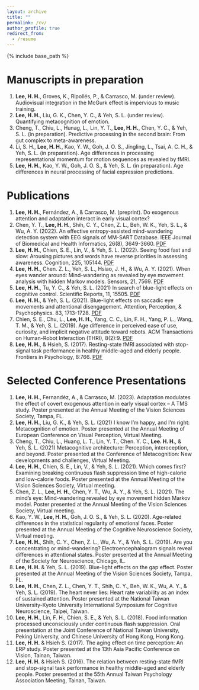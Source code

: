 ```yaml
---
layout: archive
title: ""
permalink: /cv/
author_profile: true
redirect_from:
  - /resume
---
```


{% include base_path %}


Manuscripts in preparation
======
1.	**Lee, H. H.**, Groves, K., Ripollés, P., & Carrasco, M. (under review). Audiovisual integration in the McGurk effect is impervious to music training. 
2.	**Lee, H. H.**, Liu, G. K., Chen, Y. C., & Yeh, S. L. (under review). Quantifying metacognition of emotion.
3.	Cheng, T., Chiu, L., Hunag, L., Lin, Y. T., **Lee, H. H.**, Chen, Y. C., & Yeh, S. L. (in preparation). Predictive processing in the second brain: From gut complex to meta-awareness.
4.	Li, S. H., **Lee, H. H.**, Kao, Y. W., Goh, J. O. S., Jingling, L., Tsai, A. C. H., & Yeh, S. L. (in preparation). Age differences in processing representational momentum for motion sequences as revealed by fMRI.
5.	**Lee, H. H.**, Kao, Y. W., Goh, J. O. S., & Yeh, S. L. (in preparation). Age differences in neural processing of facial expression predictions.

Publications
======
1.	**Lee, H. H.**, Fernández, A., & Carrasco, M. (preprint). Do exogenous attention and adaptation interact in early visual cortex?
2.	Chen, Y. T., **Lee, H. H.**, Shih, C. Y., Chen, Z. L., Beh, W. K., Yeh, S. L., & Wu, A. Y. (2022). An effective entropy-assisted mind-wandering detection system with EEG signals of MM-SART Database. IEEE Journal of Biomedical and Health Informatics, 26(8), 3649-3660. [PDF](http://hsinghaolee.github.io/files/Chen_etal_2022.pdf)
3.	**Lee, H. H.**, Chien, S. E., Lin, V., & Yeh, S. L. (2022). Seeing food fast and slow: Arousing pictures and words have reverse priorities in assessing awareness. Cognition, 225, 105144. [PDF](http://hsinghaolee.github.io/files/Lee_etal_2022.pdf)
4.	**Lee, H. H.**, Chen. Z. L., Yeh, S. L., Hsiao, J. H., & Wu, A. Y. (2021). When eyes wander around: Mind-wandering as revealed by eye movement analysis with hidden Markov models. Sensors, 21, 7569. [PDF](http://hsinghaolee.github.io/files/Lee_etal_2021.pdf)
5.	**Lee, H. H.**, Tu, Y. C., & Yeh, S. L. (2021) In search of blue-light effects on cognitive control. Scientific Reports, 11, 15505. [PDF](http://hsinghaolee.github.io/files/Lee_Tu_Yeh_2021.pdf)
6.	**Lee, H. H.**, & Yeh, S. L. (2021). Blue-light effects on saccadic eye movements and attentional disengagement. Attention, Perception, & Psychophysics. 83, 1713-1728. [PDF](http://hsinghaolee.github.io/files/Lee&Yeh_2021.pdf)
7.	Chien, S. E., Chu, L., **Lee, H. H.**, Yang, C. C., Lin, F. H., Yang, P. L., Wang, T. M., & Yeh, S. L. (2019). Age difference in perceived ease of use, curiosity, and implicit negative attitude toward robots. ACM Transactions on Human-Robot Interaction (THRI), 8(2):9. [PDF](http://hsinghaolee.github.io/files/Chien_etal_2019.pdf)
8.	**Lee, H. H.**, & Hsieh, S. (2017). Resting-state fMRI associated with stop-signal task performance in healthy middle-aged and elderly people. Frontiers in Psychology, 8:766. [PDF](http://hsinghaolee.github.io/files/Lee&Hsieh_2017.pdf)

Selected Conference Presentations
======
1.	**Lee, H. H.**, Fernandéz, A., & Carrasco, M. (2023). Adaptation modulates the effect of covert exogenous attention in early visual cortex – A TMS study. Poster presented at the Annual Meeting of the Vision Sciences Society, Tampa, FL.
2.	**Lee, H. H.**, Liu, G. K., & Yeh, S. L. (2021) I know I’m happy, and I’m right: Metacognition of emotion. Poster presented at the Annual Meeting of European Conference on Visual Perception, Virtual Meeting.
3.	Cheng, T., Chiu, L., Huang, L. T., Lin, Y. T., Chen. Y. C., **Lee. H. H.**, & Yeh, S. L. (2021) Metacognitive architecture: Perception, interoception, and beyond. Poster presented at the Conference of Metacognition: New developments and challenges, Virtual Meeting.
4.	**Lee, H. H.**, Chien, S. E., Lin, V., & Yeh, S. L. (2021). Which comes first? Examining breaking continuous flash suppression time of high-calorie and low-calorie foods. Poster presented at the Annual Meeting of the Vision Sciences Society, Virtual meeting.
5.	Chen, Z. L., **Lee, H. H.**, Chen, Y. T., Wu, A. Y., & Yeh, S. L. (2021). The mind’s eye: Mind-wandering revealed by eye movement hidden Markov model. Poster presented at the Annual Meeting of the Vision Sciences Society, Virtual meeting.
6.	Kao, Y. W., **Lee, H. H.**, Goh, J. O. S., & Yeh, S. L. (2020). Age-related differences in the statistical regularity of emotional faces. Poster presented at the Annual Meeting of the Cognitive Neuroscience Society, Virtual meeting.
7.	**Lee, H. H.**, Shih, C. Y., Chen, Z. L., Wu, A. Y., & Yeh, S. L. (2019). Are you concentrating or mind-wandering? Electroencephalogram signals reveal differences in attentional states. Poster presented at the Annual Meeting of the Society for Neuroscience, Chicago, IL.
8.	**Lee, H. H.** & Yeh, S. L. (2019). Blue-light effects on the gap effect. Poster presented at the Annual Meeting of the Vision Sciences Society, Tampa, FL.
9.	**Lee, H. H.**, Chen, Z. L., Chen, Y. T., Shih, C. Y., Beh, W. K., Wu, A. Y., & Yeh, S. L. (2019). The heart never lies: Heart rate variability as an index of sustained attention. Poster presented at the National Taiwan University-Kyoto University International Symposium for Cognitive Neuroscience, Taipei, Taiwan.
10.	**Lee, H. H.**, Lin, F. H., Chien, S. E., & Yeh, S. L. (2018). Food information processed unconsciously under continuous flash suppression. Oral presentation at the Joint Conference of National Taiwan University, Peking University, and Chinese University of Hong Kong, Hong Kong.
11.	**Lee, H. H.** & Hsieh S. (2017). The aging effect on time perception: An ERP study. Poster presented at the 13th Asia Pacific Conference on Vision, Tainan, Taiwan.
12.	**Lee, H. H.** & Hsieh S. (2016). The relation between resting-state fMRI and stop-signal task performance in healthy middle-aged and elderly people. Poster presented at the 55th Annual Taiwan Psychology Association Meeting, Tainan, Taiwan.

